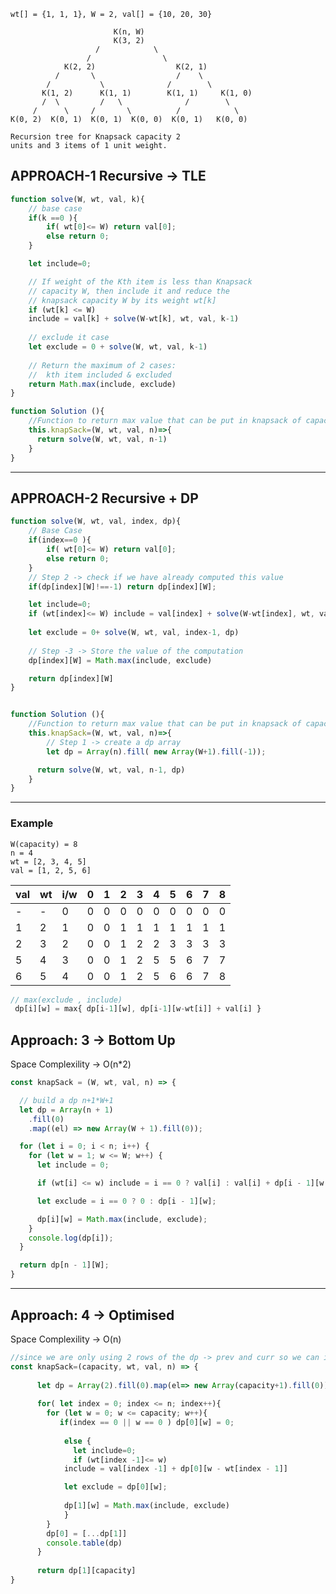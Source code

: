 ```
wt[] = {1, 1, 1}, W = 2, val[] = {10, 20, 30}

                       K(n, W)
                       K(3, 2)  
                   /            \ 
                 /                \               
            K(2, 2)                  K(2, 1)
          /       \                  /    \ 
        /           \              /        \
       K(1, 2)      K(1, 1)        K(1, 1)     K(1, 0)
       /  \         /   \              /        \
     /      \     /       \          /            \
K(0, 2)  K(0, 1)  K(0, 1)  K(0, 0)  K(0, 1)   K(0, 0)

Recursion tree for Knapsack capacity 2 
units and 3 items of 1 unit weight.
```

## APPROACH-1 Recursive -> TLE
```jsx
function solve(W, wt, val, k){
    // base case
    if(k ==0 ){
        if( wt[0]<= W) return val[0];
        else return 0;
    }

    let include=0;

    // If weight of the Kth item is less than Knapsack 
    // capacity W, then include it and reduce the 
    // knapsack capacity W by its weight wt[k]
    if (wt[k] <= W) 
    include = val[k] + solve(W-wt[k], wt, val, k-1)
    
    // exclude it case 
    let exclude = 0 + solve(W, wt, val, k-1)
    
    // Return the maximum of 2 cases:
    //  kth item included & excluded
    return Math.max(include, exclude)
}

function Solution (){
    //Function to return max value that can be put in knapsack of capacity W.
    this.knapSack=(W, wt, val, n)=>{ 
      return solve(W, wt, val, n-1)
    }
}
```
---
## APPROACH-2 Recursive + DP
```jsx
function solve(W, wt, val, index, dp){
    // Base Case
    if(index==0 ){
        if( wt[0]<= W) return val[0];
        else return 0;
    }
    // Step 2 -> check if we have already computed this value 
    if(dp[index][W]!==-1) return dp[index][W];

    let include=0;
    if (wt[index]<= W) include = val[index] + solve(W-wt[index], wt, val, index-1, dp)
    
    let exclude = 0+ solve(W, wt, val, index-1, dp)
    
    // Step -3 -> Store the value of the computation 
    dp[index][W] = Math.max(include, exclude)

    return dp[index][W]
}


function Solution (){
    //Function to return max value that can be put in knapsack of capacity W.
    this.knapSack=(W, wt, val, n)=>{ 
        // Step 1 -> create a dp array
        let dp = Array(n).fill( new Array(W+1).fill(-1));

      return solve(W, wt, val, n-1, dp)
    }
}
```
---

### Example 
```
W(capacity) = 8
n = 4
wt = [2, 3, 4, 5]
val = [1, 2, 5, 6]
```

| val | wt | i/w | 0 | 1 | 2 | 3 | 4 | 5 | 6 | 7 | 8 |
|-----|----|-----|---|---|---|---|---|---|---|---|---|
| -   | -  | 0   | 0 | 0 | 0 | 0 | 0 | 0 | 0 | 0 | 0 |
| 1   | 2  | 1   | 0 | 0 | 1 | 1 | 1 | 1 | 1 | 1 | 1 |
| 2   | 3  | 2   | 0 | 0 | 1 | 2 | 2 | 3 | 3 | 3 | 3 |
| 5   | 4  | 3   | 0 | 0 | 1 | 2 | 5 | 5 | 6 | 7 | 7 |
| 6   | 5  | 4   | 0 | 0 | 1 | 2 | 5 | 6 | 6 | 7 | 8 |


```jsx
// max(exclude , include)
 dp[i][w] = max{ dp[i-1][w], dp[i-1][w-wt[i]] + val[i] }
```

## Approach: 3 -> Bottom Up 
Space Complexility -> O(n*2) 
```jsx
const knapSack = (W, wt, val, n) => { 

  // build a dp n+1*W+1
  let dp = Array(n + 1)
    .fill(0)
    .map((el) => new Array(W + 1).fill(0));

  for (let i = 0; i < n; i++) {
    for (let w = 1; w <= W; w++) {
      let include = 0;

      if (wt[i] <= w) include = i == 0 ? val[i] : val[i] + dp[i - 1][w - wt[i]];

      let exclude = i == 0 ? 0 : dp[i - 1][w];

      dp[i][w] = Math.max(include, exclude);
    }
    console.log(dp[i]);
  }

  return dp[n - 1][W];
}
```

---

## Approach: 4 -> Optimised 
Space Complexility -> O(n)

```jsx
//since we are only using 2 rows of the dp -> prev and curr so we can improve the space complexity by 
const knapSack=(capacity, wt, val, n) => { 
    
      let dp = Array(2).fill(0).map(el=> new Array(capacity+1).fill(0));
          
      for( let index = 0; index <= n; index++){
        for (let w = 0; w <= capacity; w++){
           if(index == 0 || w == 0 ) dp[0][w] = 0;
  
            else {
              let include=0;
              if (wt[index -1]<= w) 
            include = val[index -1] + dp[0][w - wt[index - 1]]

            let exclude = dp[0][w];
            
            dp[1][w] = Math.max(include, exclude)
            }
        }
        dp[0] = [...dp[1]]
        console.table(dp)
      }
      
      return dp[1][capacity]
}

```